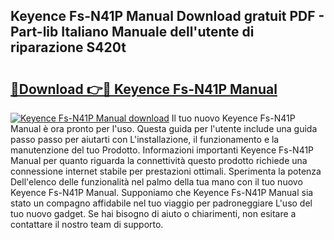 ## Keyence Fs-N41P Manual Download gratuit PDF - Part-lib Italiano Manuale dell'utente di riparazione S420t

# <h2><a href="http://df9lkug.blite.top/?on=Keyence+Fs-N41P+Manual">🔗Download 👉🔴 Keyence Fs-N41P Manual</a></h2>

[![Keyence Fs-N41P Manual download](https://i.imgur.com/lujVjoI.png)](http://df9lkug.blite.top/?on=Keyence+Fs-N41P+Manual)
Il tuo nuovo Keyence Fs-N41P Manual è ora pronto per l'uso. Questa guida per l'utente include una guida passo passo per aiutarti con L'installazione, il funzionamento e la manutenzione del tuo Prodotto. Informazioni importanti Keyence Fs-N41P Manual per quanto riguarda la connettività questo prodotto richiede una connessione internet stabile per prestazioni ottimali. Sperimenta la potenza Dell'elenco delle funzionalità nel palmo della tua mano con il tuo nuovo Keyence Fs-N41P Manual. Supponiamo che Keyence Fs-N41P Manual sia stato un compagno affidabile nel tuo viaggio per padroneggiare L'uso del tuo nuovo gadget. Se hai bisogno di aiuto o chiarimenti, non esitare a contattare il nostro team di supporto.
